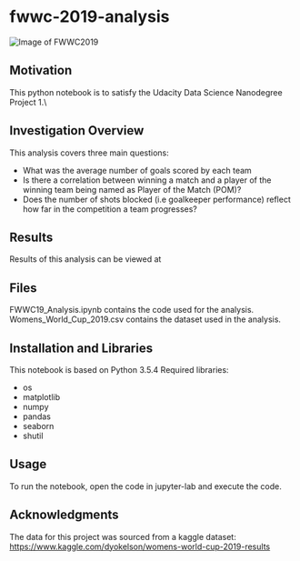 
# fwwc-2019-analysis
![Image of FWWC2019](https://league-mp7static.mlsdigital.net/styles/image_landscape/s3/images/2018-Primary-WWC_Annoucement-1280x553.jpg?DBtrMIcmNSVmz3LDwZ5gwULMrwi6DbYr&itok=PKdnW2YQ&c=d9fa584fd8f4a39a11333d4b575ac52c)

## Motivation
This python notebook is to satisfy the Udacity Data Science Nanodegree Project 1.\

## Investigation Overview
This analysis covers three main questions:
* What was the average number of goals scored by each team
* Is there a correlation between winning a match and a player of the winning team being named as Player of the Match (POM)?
* Does the number of shots blocked (i.e goalkeeper performance) reflect how far in the competition a team progresses?

## Results
Results of this analysis can be viewed at 

## Files
FWWC19_Analysis.ipynb contains the code used for the analysis.
Womens_World_Cup_2019.csv contains the dataset used in the analysis.

## Installation and Libraries
This notebook is based on Python 3.5.4
Required libraries:
* os 
* matplotlib
* numpy
* pandas
* seaborn
* shutil

## Usage
To run the notebook, open the code in jupyter-lab and execute the code.

## Acknowledgments
The data for this project was sourced from a kaggle dataset:
https://www.kaggle.com/dyokelson/womens-world-cup-2019-results

